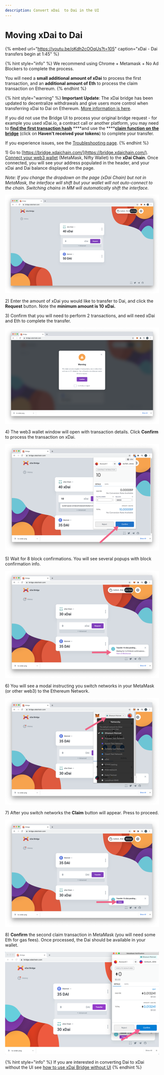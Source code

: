 ```yaml
---
description: Convert xDai  to Dai in the UI
---
```


# Moving xDai to Dai

{% embed url="https://youtu.be/oKdh2cOOqUs?t=105" caption="xDai - Dai transfers begin at 1:45" %}

{% hint style="info" %}
We recommend using Chrome + Metamask + No Ad Blockers to complete the process.  
  
You will need a **small additional amount of xDai** to process the first transaction, and an **additional amount of Eth** to process the claim transaction on Ethereum.
{% endhint %}

{% hint style="warning" %}
**Important Update**: The xDai bridge has been updated to decentralize withdrawals and give users more control when transferring xDai to Dai on Ethereum. [More information is here](https://forum.poa.network/t/important-changes-in-a-user-interaction-with-the-xdai-bridge/3906).   
  
If you did not use the Bridge UI to process your original bridge request - for example you used xDai.io, a contract call or another platform, you may need to [**find the first transaction hash**](find-a-transaction-hash.md) ****and use the ****[**claim function on the bridge**](find-a-transaction-hash.md#claim-your-tokens) \(click on **Haven't received your tokens**\) to complete your transfer.

If you experience issues, see the [Troubleshooting page](troubleshooting.md).
{% endhint %}

1\) Go to [https://bridge.xdaichain.com/](https://bridge.xdaichain.com/). [Connect your web3 wallet](../wallets/metamask/metamask-setup.md) \(MetaMask, Nifty Wallet\) to the **xDai Chain**. Once connected, you will see your address populated in the header, and your xDai and Dai balance displayed on the page.  

_Note: If you change the dropdown on the page \(xDai Chain\) but not in MetaMask, the interface will shift but your wallet will not auto-connect to the chain. Switching chains in MM will automatically shift the interface._

![](../../.gitbook/assets/xdai-to-mainnet.png)

2\) Enter the amount of xDai you would like to transfer to Dai, and click the **Request** button. Note the **minimum amount is 10 xDai.**

3\) Confirm that you will need to perform 2 transactions, and will need xDai and Eth to complete the transfer.

![](../../.gitbook/assets/2020-12-29_10-32-51.png)

4\) The web3 wallet window will open with transaction details. Click **Confirm** to process the transaction on xDai.

![](../../.gitbook/assets/xdaidai3.png)

5\) Wait for 8 block confirmations. You will see several popups with block confirmation info.

![](../../.gitbook/assets/xdai4.png)

6\) You will see a modal instructing you switch networks in your MetaMask \(or other web3\) to the Ethereum Network.

![](../../.gitbook/assets/xdai5.png)

7\) After you switch networks the **Claim** button will appear. Press to proceed.

![](../../.gitbook/assets/xdai6.png)

8\) **Confirm** the second claim transaction in MetaMask \(you will need some Eth for gas fees\). Once processed, the Dai should be available in your wallet.

![](../../.gitbook/assets/xdai7.png)

{% hint style="info" %}
If you are interested in converting Dai to xDai without the UI see [how to use xDai Bridge without UI](https://docs.tokenbridge.net/xdai-bridge/how-to-use-xdai-bridge-without-ui) 
{% endhint %}

